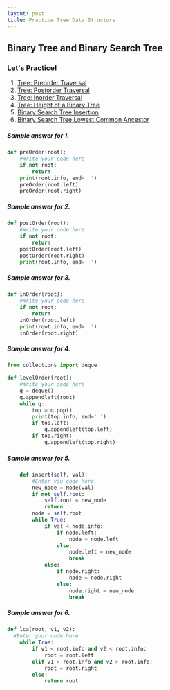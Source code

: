 ```yaml
---
layout: post
title: Practice Tree Data Structure
---
```


## Binary Tree and Binary Search Tree

### Let's Practice!


1. [Tree: Preorder Traversal](https://www.hackerrank.com/challenges/tree-preorder-traversal/problem)
2. [Tree: Postorder Traversal](https://www.hackerrank.com/challenges/tree-postorder-traversal/problem)
3. [Tree: Inorder Traversal](https://www.hackerrank.com/challenges/tree-inorder-traversal/problem)
4. [Tree: Height of a Binary Tree](https://www.hackerrank.com/challenges/tree-height-of-a-binary-tree/problem)
5. [Binary Search Tree:Insertion](https://www.hackerrank.com/challenges/binary-search-tree-insertion/problem)
6. [Binary Search Tree:Lowest Common Ancestor](https://www.hackerrank.com/challenges/binary-search-tree-lowest-common-ancestor/problem)

##### Sample answer for 1.
```py
def preOrder(root):
    #Write your code here
    if not root:
        return
    print(root.info, end=' ')
    preOrder(root.left)
    preOrder(root.right)
```

##### Sample answer for 2.
```py
def postOrder(root):
    #Write your code here
    if not root:
        return
    postOrder(root.left)
    postOrder(root.right)
    print(root.info, end=' ')
```

##### Sample answer for 3.
```py
def inOrder(root):
    #Write your code here
    if not root:
        return
    inOrder(root.left)
    print(root.info, end=' ')
    inOrder(root.right)
```


##### Sample answer for 4.
```py
from collections import deque

def levelOrder(root):
    #Write your code here
    q = deque()
    q.appendleft(root)
    while q:
        top = q.pop()
        print(top.info, end=' ')
        if top.left:
            q.appendleft(top.left)
        if top.right:
            q.appendleft(top.right)
```

##### Sample answer for 5.
```py
    def insert(self, val):
        #Enter you code here.
        new_node = Node(val)
        if not self.root:
            self.root = new_node
            return
        node = self.root
        while True:
            if val < node.info:
                if node.left:
                    node = node.left
                else:
                    node.left = new_node
                    break
            else:
                if node.right:
                    node = node.right
                else:
                    node.right = new_node
                    break
```

##### Sample answer for 6.
```py
def lca(root, v1, v2):
  #Enter your code here
    while True:
        if v1 < root.info and v2 < root.info:
            root = root.left
        elif v1 > root.info and v2 > root.info:
            root = root.right
        else:
            return root
```
